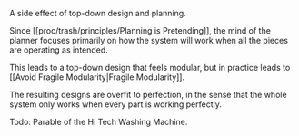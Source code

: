 A side effect of top-down design and planning.

Since [[proc/trash/principles/Planning is Pretending]], the mind of the planner focuses primarily on how the system will work when all the pieces are operating as intended.

This leads to a top-down design that feels modular, but in practice leads to [[Avoid Fragile Modularity|Fragile Modularity]].

The resulting designs are overfit to perfection, in the sense that the whole system only works when every part is working perfectly.

Todo: Parable of the Hi Tech Washing Machine.
